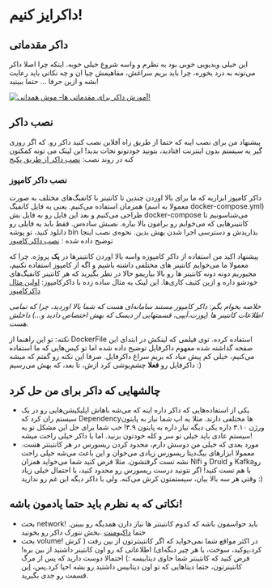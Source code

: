 # داکرایز کنیم!

## داکر مقدماتی
این خیلی ویدیویی خوبی بود به نظرم و واسه شروع خیلی خوبه. اینکه چرا اصلا داکر می‌تونه به درد بخوره، چرا باید بریم سراغش، مفاهیمش چیا ان و چه نکاتی باید رعایت بشه و ازین حرفا ...
حتما ببینید!

[![آموزش داکر برای مقدماتی ها- موش همدانی!](https://img.youtube.com/vi/pTFZFxd4hOI/0.jpg)](https://www.youtube.com/watch?v=pTFZFxd4hOI)

## نصب داکر
پیشنهاد من برای نصب اینه که حتما از طریق راه آفلاین نصب کنید داکر رو. که اگر روزی گیر یه سیستم بدون اینترنت افتادید، بتونید خودتونو نجات بدید! 
این لینک می تونه کمکتون کنه در روند نصب:
[نصب داکر از طریق پکیج](https://docs.docker.com/engine/install/ubuntu/#install-from-a-package)
### نصب داکر کامپوز
داکر کامپوز ابزاریه که ما برای بالا اوردن چندین تا کانتینر با کانفیگ‌های مختلف به صورت همزمان استفاده می‌کنیم. یعنی یه فایل کانفیگ (معمولا به اسم docker-compose.yml) طراحی می‌کنیم و بعد این فایل رو به فایل بش docker-compose می‌شناسونیم تا کانتینر‌هایی که می‌خوایم رو برامون بالا بیاره.
نصبش ساده‌س. فقط باید یه فایلی رو دانلود کنید، تو پوشه bin بذاریدش و دسترسی اجرا شدن بهش بدین.
نحوه‌ی نصب اینجا توضیح داده شده :
[نصب داکر کامپوز](https://docs.docker.com/compose/install/#install-compose)


پیشنهاد اکید من استفاده از داکر کامپوزه واسه بالا اوردن کانتینر‌ها در **یک** پروژه. چرا که معمولا ما می‌خوایم کانتینر های مختلفی داشته باشیم و اگه از کامپوز استفاده نکنیم، مجبوریم دونه دونه کانتینر ها رو بالا بیاریمو حالا در نظر بگیرید که هر کانتینر کانفیگ‌های خودشو داره و ازین کثیف کاری‌ها. 
این لینک یه مثال ساده زده با داکر‌کامپوز:
[اولین مثال داکرکامپوز](https://docs.docker.com/compose/gettingstarted/)


*خلاصه بخوام بگم: داکر کامپوز مستند سامانه‌ای هست که شما بالا اوردید، چرا که تمامی اطلاعات کانتینر ها (پورت،آیپی، قسمتهایی از دیسک که بهش اختصاص دادید و...) داخلش هست.*

*نکته*: تو این راهنما از DockerFile استفاده کرده. توی فیلمی که لینکش در ابتدای این صفحه گذاشته شده مفهوم داکرفایل توضیح داده شده اما تو کیس‌هایی که ما استفاده می‌کنیم، خیلی کم پیش میاد که بریم سراغ داکرفایل. صرفا این نکته رو گفتم که میشه داکرفایل رو **فعلا** چشم‌پوشی کرد ازش، تا بعد، که بهش می‌رسیم :)


## چالشهایی که داکر برای من حل کرد
- یکی از استفاده‌هایی که داکر داره اینه که می‌شه باهاش اپلیکیشن‌هایی رو در یک سیستم ران کرد که Dependency‌ها مختلفی دارند. مثلا یه اپ شما نیاز به پایتون ورژن ۳.۱۰ داره  یکی دیگه نیاز داره به پایتون ۳.۹! خب شما برای حل این مشکل تو یه سیستم عادی باید خیلی تو سر و کله خودتون بزنید. اما با داکر خیلی راحت میشه!
- مورد بعدی که خیلی من دوسش دارم، محدود کردن ریسورس در هر کانتینتر هست. معمولا ابزار‌های بیگ‌دیتا ریسورس زیادی می‌خوان و این باعث می‌شه خیلی راحت نشه تست گرفتشون. مثلا فرض کنید شما می‌خواید همزان Nifi و Druid و Kafka‌رو با هم تست کنید! اگر نتونید درست ریسورس رو محدود کنید، با احتمال خیلی زیاد وقتی هر سه بالا بیان، سیستمتون کرش می‌کنه. ولی با داکر دیگه این غم رو ندارید :)

## نکاتی که به نظرم باید حتما یادمون باشه!
- بحث network! باید حواسمون باشه که کدوم کانتینتر ها نیاز دارن همدیگه رو ببینن. حتما [داکیومنت](https://docs.docker.com/network/) .بخش نتورک داکر رو بخونید
- بحث volume! در اکثر مواقع شما نمی‌خواید که اگر کانتینترتون از بین رفت ( کرش کرد،پوکید، سوخت، یا هر چیر دیگه‌ای) اطلاعاتی که رو اون کانتینر داشتید از بین بره! فرض کنید که کانتینتر شما حاوی دیتابیسه :) احتمالا دوست دارید که پس از مرگ کانتینرتون، حتما دیتاهایی که تو اون دیتابیس داشتید رو بشه احیا کرد.پس، [این](https://docs.docker.com/storage/volumes/) قسمت رو جدی بگیرید.
